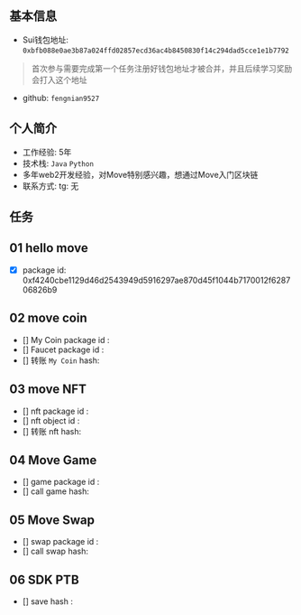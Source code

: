 ## 基本信息
- Sui钱包地址: `0xbfb088e0ae3b87a024ffd02857ecd36ac4b8450830f14c294dad5cce1e1b7792`
> 首次参与需要完成第一个任务注册好钱包地址才被合并，并且后续学习奖励会打入这个地址
- github: `fengnian9527`

## 个人简介
- 工作经验: 5年
- 技术栈: `Java` `Python`
- 多年web2开发经验，对Move特别感兴趣，想通过Move入门区块链
- 联系方式: tg: 无 

## 任务

##   01 hello move  
- [x] package id: 0xf4240cbe1129d46d2543949d5916297ae870d45f1044b7170012f628706826b9

##   02 move coin
- [] My Coin package id : 
- [] Faucet package id : 
- [] 转账 `My Coin` hash:

##   03 move NFT
- [] nft package id :
- [] nft object id : 
- [] 转账 nft  hash:

##   04 Move Game
- [] game package id :
- [] call game hash:

##   05 Move Swap
- [] swap package id :
- [] call swap hash:

##   06 SDK PTB
- [] save hash :
